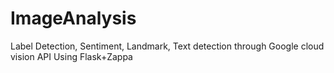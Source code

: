 # ImageAnalysis
Label Detection, Sentiment, Landmark, Text detection through Google cloud vision API Using Flask+Zappa
